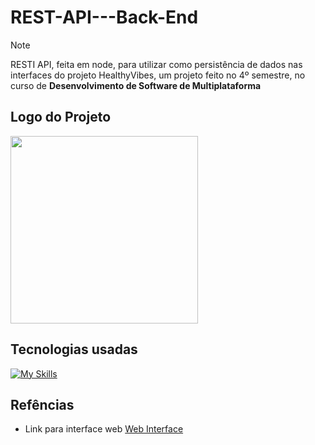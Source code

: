 # REST-API---Back-End
>[!NOTE]
> RESTI API, feita em node, para utilizar como persistência de dados nas interfaces do projeto HealthyVibes, um projeto feito no 4º semestre, no curso de **Desenvolvimento de Software de Multiplataforma**
## Logo do Projeto
<img src="https://github.com/DaltonGuima/HealthyVibes-REST-API-Back-End/assets/83316074/531844d7-2e14-4847-8ca5-1dcff03811c3" width="300" height="300" />

## Tecnologias usadas
[![My Skills](https://skillicons.dev/icons?i=ts,nodejs,mongodb,express&theme=dark)](https://skillicons.dev)

## Refências

- Link para interface web [Web Interface](https://github.com/lucasalbuquerque57/Healthy-Vibes-FrontEnd)
